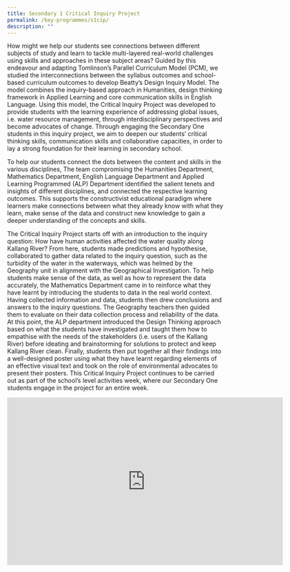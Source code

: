 ```yaml
---
title: Secondary 1 Critical Inquiry Project
permalink: /key-programmes/s1cip/
description: ""
---
```

How might we help our students see connections between different subjects of study and learn to tackle multi-layered real-world challenges using skills and approaches in these subject areas? Guided by this endeavour and adapting Tomlinson’s Parallel Curriculum Model (PCM), we studied the interconnections between the syllabus outcomes and school-based curriculum outcomes to develop Beatty’s Design Inquiry Model. The model combines the inquiry-based approach in Humanities, design thinking framework in Applied Learning and core communication skills in English Language. Using this model, the Critical Inquiry Project was developed to provide students with the learning experience of addressing global issues, i.e. water resource management, through interdisciplinary perspectives and become advocates of change. Through engaging the Secondary One students in this inquiry project, we aim to deepen our students’ critical thinking skills, communication skills and collaborative capacities, in order to lay a strong foundation for their learning in secondary school.

To help our students connect the dots between the content and skills in the various disciplines, The team compromising the Humanities Department, Mathematics Department, English Language Department and Applied Learning Programmed (ALP) Department identified the salient tenets and insights of different disciplines, and connected the respective learning outcomes. This supports the constructivist educational paradigm where learners make connections between what they already know with what they learn, make sense of the data and construct new knowledge to gain a deeper understanding of the concepts and skills.

 The Critical Inquiry Project starts off with an introduction to the inquiry question: How have human activities affected the water quality along Kallang River? From here, students made predictions and hypothesise, collaborated to gather data related to the inquiry question, such as the turbidity of the water in the waterways, which was helmed by the Geography unit in alignment with the Geographical Investigation. To help students make sense of the data, as well as how to represent the data accurately, the Mathematics Department came in to reinforce what they have learnt by introducing the students to data in the real world context. Having collected information and data, students then drew conclusions and answers to the inquiry questions. The Geography teachers then guided them to evaluate on their data collection process and reliability of the data. At this point, the ALP department introduced the Design Thinking approach based on what the students have investigated and taught them how to empathise with the needs of the stakeholders (i.e. users of the Kallang River) before ideating and brainstorming for solutions to protect and keep Kallang River clean. Finally, students then put together all their findings into a well-designed poster using what they have learnt regarding elements of an effective visual text and took on the role of environmental advocates to present their posters. This Critical Inquiry Project continues to be carried out as part of the school’s level activities week, where our Secondary One students engage in the project for an entire week.
 
<div align="center"><iframe src="https://docs.google.com/presentation/d/e/2PACX-1vSVTO_aqFh1qia7yOAWyNJsPYP-Y6IYx3u3AaFTOvTNbEq97HLIYJtX645QwtzhmTrdFCNOSg0he0H6/embed?start=true&amp;loop=true&amp;delayms=3000" frameborder="0" width="640" height="389" allowfullscreen="true"></iframe></div>